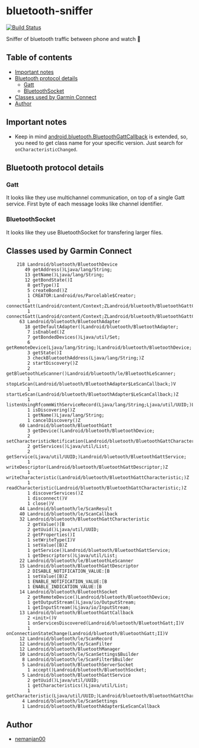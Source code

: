# bluetooth-sniffer

[![Build Status](https://travis-ci.org/OpenFenix/bluetooth-sniffer.svg?branch=master)](https://travis-ci.org/OpenFenix/bluetooth-sniffer)

Sniffer of bluetooth traffic between phone and watch 🐶

## Table of contents

<!-- vim-markdown-toc GFM -->

* [Important notes](#important-notes)
* [Bluetooth protocol details](#bluetooth-protocol-details)
	* [Gatt](#gatt)
	* [BluetoothSocket](#bluetoothsocket)
* [Classes used by Garmin Connect](#classes-used-by-garmin-connect)
* [Author](#author)

<!-- vim-markdown-toc -->

## Important notes

* Keep in mind [android.bluetooth.BluetoothGattCallback](https://github.com/OpenFenix/bluetooth-sniffer/blob/master/src/bluetooth/BluetoothGattCallback/index.js#L1) is extended, so, you need to get class name for your specific version. Just search for `onCharacteristicChanged`. 

## Bluetooth protocol details

### Gatt

It looks like they use multichannel communication, on top of a single Gatt service. First byte of each message looks like channel identifier. 

### BluetoothSocket

It looks like they use BluetoothSocket for transfering larger files. 

## Classes used by Garmin Connect

```
    218 Landroid/bluetooth/BluetoothDevice
       49 getAddress()Ljava/lang/String;
       13 getName()Ljava/lang/String;
       12 getBondState()I
        8 getType()I
        5 createBond()Z
        1 CREATOR:Landroid/os/Parcelable$Creator;
        1 connectGatt(Landroid/content/Context;ZLandroid/bluetooth/BluetoothGattCallback;)Landroid/bluetooth/BluetoothGatt;
        1 connectGatt(Landroid/content/Context;ZLandroid/bluetooth/BluetoothGattCallback;I)Landroid/bluetooth/BluetoothGatt;
     63 Landroid/bluetooth/BluetoothAdapter
       18 getDefaultAdapter()Landroid/bluetooth/BluetoothAdapter;
        7 isEnabled()Z
        7 getBondedDevices()Ljava/util/Set;
        6 getRemoteDevice(Ljava/lang/String;)Landroid/bluetooth/BluetoothDevice;
        3 getState()I
        3 checkBluetoothAddress(Ljava/lang/String;)Z
        2 startDiscovery()Z
        2 getBluetoothLeScanner()Landroid/bluetooth/le/BluetoothLeScanner;
        1 stopLeScan(Landroid/bluetooth/BluetoothAdapter$LeScanCallback;)V
        1 startLeScan(Landroid/bluetooth/BluetoothAdapter$LeScanCallback;)Z
        1 listenUsingRfcommWithServiceRecord(Ljava/lang/String;Ljava/util/UUID;)Landroid/bluetooth/BluetoothServerSocket;
        1 isDiscovering()Z
        1 getName()Ljava/lang/String;
        1 cancelDiscovery()Z
     60 Landroid/bluetooth/BluetoothGatt
        3 getDevice()Landroid/bluetooth/BluetoothDevice;
        2 setCharacteristicNotification(Landroid/bluetooth/BluetoothGattCharacteristic;Z)Z
        2 getServices()Ljava/util/List;
        2 getService(Ljava/util/UUID;)Landroid/bluetooth/BluetoothGattService;
        1 writeDescriptor(Landroid/bluetooth/BluetoothGattDescriptor;)Z
        1 writeCharacteristic(Landroid/bluetooth/BluetoothGattCharacteristic;)Z
        1 readCharacteristic(Landroid/bluetooth/BluetoothGattCharacteristic;)Z
        1 discoverServices()Z
        1 disconnect()V
        1 close()V
     44 Landroid/bluetooth/le/ScanResult
     40 Landroid/bluetooth/le/ScanCallback
     32 Landroid/bluetooth/BluetoothGattCharacteristic
        2 getValue()[B
        2 getUuid()Ljava/util/UUID;
        2 getProperties()I
        1 setWriteType(I)V
        1 setValue([B)Z
        1 getService()Landroid/bluetooth/BluetoothGattService;
        1 getDescriptors()Ljava/util/List;
     22 Landroid/bluetooth/le/BluetoothLeScanner
     15 Landroid/bluetooth/BluetoothGattDescriptor
        2 DISABLE_NOTIFICATION_VALUE:[B
        1 setValue([B)Z
        1 ENABLE_NOTIFICATION_VALUE:[B
        1 ENABLE_INDICATION_VALUE:[B
     14 Landroid/bluetooth/BluetoothSocket
        2 getRemoteDevice()Landroid/bluetooth/BluetoothDevice;
        1 getOutputStream()Ljava/io/OutputStream;
        1 getInputStream()Ljava/io/InputStream;
     13 Landroid/bluetooth/BluetoothGattCallback
        2 <init>()V
        1 onServicesDiscovered(Landroid/bluetooth/BluetoothGatt;I)V
        1 onConnectionStateChange(Landroid/bluetooth/BluetoothGatt;II)V
     12 Landroid/bluetooth/le/ScanRecord
     12 Landroid/bluetooth/le/ScanFilter
     12 Landroid/bluetooth/BluetoothManager
     10 Landroid/bluetooth/le/ScanSettings$Builder
      8 Landroid/bluetooth/le/ScanFilter$Builder
      5 Landroid/bluetooth/BluetoothServerSocket
        1 accept()Landroid/bluetooth/BluetoothSocket;
      5 Landroid/bluetooth/BluetoothGattService
        2 getUuid()Ljava/util/UUID;
        1 getCharacteristics()Ljava/util/List;
        1 getCharacteristic(Ljava/util/UUID;)Landroid/bluetooth/BluetoothGattCharacteristic;
      4 Landroid/bluetooth/le/ScanSettings
      1 Landroid/bluetooth/BluetoothAdapter$LeScanCallback
```

## Author

* [nemanjan00](https://github.com/nemanjan00)

